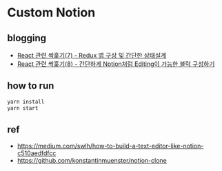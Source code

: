 # Custom Notion

## blogging

- [React 관련 싹훑기(7) - Redux 앱 구상 및 간단한 상태설계](https://mytutorials.tistory.com/403)
- [React 관련 싹훑기(8) - 간단하게 Notion처럼 Editing이 가능한 블럭 구성하기](https://mytutorials.tistory.com/407)

## how to run

```javascript
yarn install
yarn start
```

## ref

- https://medium.com/swlh/how-to-build-a-text-editor-like-notion-c510aedfdfcc
- https://github.com/konstantinmuenster/notion-clone
